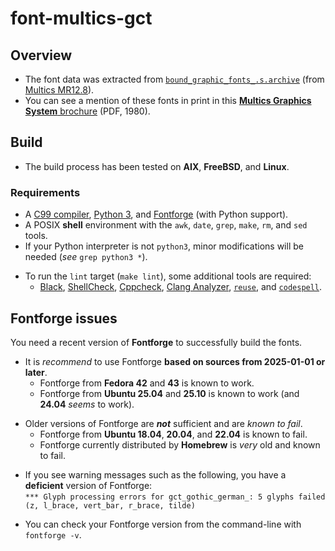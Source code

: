 <!-- SPDX-License-Identifier: Multics or MIT-0 -->
<!-- Copyright (c) 2025 Jeffrey H. Johnson -->
<!-- scspell-id: 73135104-9b3c-11f0-b48f-80ee73e9b8e7 -->
# font-multics-gct

## Overview

* The font data was extracted from [`bound_graphic_fonts_.s.archive`](https://dps8m.gitlab.io/sb/MR12.8/library_dir_dir/system_library_unbundled/source/bound_graphic_fonts_.s.archive/) (from [Multics MR12.8](https://multics-wiki.swenson.org)).
* You can see a mention of these fonts in print in this [**Multics Graphics System** brochure](https://multicians.org/multics-graphics.pdf) (PDF, 1980).

## Build

* The build process has been tested on **AIX**, **FreeBSD**, and **Linux**.

### Requirements

* A [C99 compiler](https://gcc.gnu.org/), [Python 3](https://www.python.org/), and [Fontforge](https://fontforge.org/) (with Python support).
* A POSIX **shell** environment with the `awk`, `date`, `grep`, `make`, `rm`, and `sed` tools.
* If your Python interpreter is not `python3`, minor modifications will be needed (*see* `grep python3 *`).
[]()

[]()
* To run the `lint` target (`make lint`), some additional tools are required:
  * [Black](https://github.com/psf/black), [ShellCheck](https://www.shellcheck.net/), [Cppcheck](https://www.cppcheck.com/), [Clang Analyzer](https://clang-analyzer.llvm.org/), [`reuse`](https://github.com/fsfe/reuse-tool), and [`codespell`](https://github.com/codespell-project/codespell).

## Fontforge issues

You need a recent version of **Fontforge** to successfully build the fonts.

* It is *recommend* to use Fontforge **based on sources from 2025-01-01 or later**.
  * Fontforge from **Fedora 42** and **43** is known to work.
  * Fontforge from **Ubuntu 25.04** and **25.10** is known to work (and **24.04** *seems* to work).
[]()

[]()
* Older versions of Fontforge are ***not*** sufficient and are *known to fail*.
  * Fontforge from **Ubuntu 18.04**, **20.04**, and **22.04** is known to fail.
  * Fontforge currently distributed by **Homebrew** is *very* old and known to fail.
[]()

[]()
* If you see warning messages such as the following, you have a **deficient** version of Fontforge:
  \
  `*** Glyph processing errors for gct_gothic_german_: 5 glyphs failed (z, l_brace, vert_bar, r_brace, tilde)`
[]()

[]()
*  You can check your Fontforge version from the command-line with `fontforge -v`.
